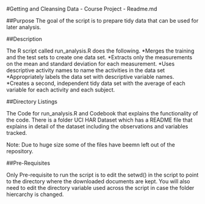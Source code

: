 #Getting and Cleansing Data - Course Project - Readme.md

##Purpose
The goal of the script is to prepare tidy data that can be used for later analysis. 
 
##Description

The R script called run_analysis.R does the following. 
	*Merges the training and the test sets to create one data set.
	*Extracts only the measurements on the mean and standard deviation for each measurement. 
	*Uses descriptive activity names to name the activities in the data set
	*Appropriately labels the data set with descriptive variable names. 
	*Creates a second, independent tidy data set with the average of each variable for each activity and each subject.

##Directory Listings

The Code for run_analysis.R and Codebook that explains the functionality of the code. There is a folder UCI HAR Dataset which has a README file that explains in detail of the dataset including the observations and variables tracked.

Note: Due to huge size some of the files have beemn left out of the repository.

##Pre-Requisites

Only Pre-requisite to run the script is to edit the setwd() in the script to point to the directory where the downloaded documents are kept. You will also need to edit the directory variable used across the script in case the folder hiercarchy is changed.
